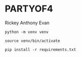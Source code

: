 # PARTYOF4

Rickey
Anthony
Evan

```
python -m venv venv
```

```
source venv/bin/activate
```

```
pip install -r requirements.txt
```